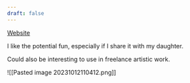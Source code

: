 ```yaml
---
draft: false
---
```

[Website](https://prixel.com/)

I like the potential fun, especially if I share it with my daughter.

Could also be interesting to use in freelance artistic work.

![[Pasted image 20231012110412.png]]
